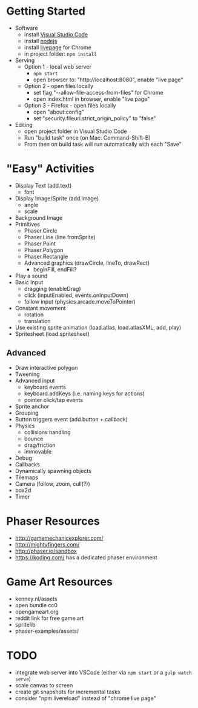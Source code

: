 # Getting Started
* Software
	* install [Visual Studio Code](https://code.visualstudio.com/)
	* install [nodejs](https://nodejs.org/en/)
	* install [livepage](https://chrome.google.com/webstore/detail/livepage/pilnojpmdoofaelbinaeodfpjheijkbh?hl=en) for Chrome
	* in project folder: `npm install`
* Serving
    * Option 1 - local web server
        * `npm start`
        * open browser to: "http://localhost:8080", enable "live page"
    * Option 2 - open files locally
        * set flag "--allow-file-access-from-files" for Chrome
        * open index.html in browser, enable "live page"
    * Option 3 - Firefox - open files locally
        * open "about:config"
        * set "security.fileuri.strict_origin_policy" to "false"
* Editing
	* open project folder in Visual Studio Code
	* Run "build task" once (on Mac: Command-Shift-B)
	* From then on build task will run automatically with each "Save" 


# "Easy" Activities
* Display Text (add.text)
	* font
* Display Image/Sprite (add.image)
	* angle
	* scale
* Background Image
* Primitives
	* Phaser.Circle
	* Phaser.Line (line.fromSprite)
	* Phaser.Point
	* Phaser.Polygon
	* Phaser.Rectangle
	* Advanced graphics (drawCircle, lineTo, drawRect)
		* beginFill, endFill?
* Play a sound
* Basic Input
	* dragging (enableDrag)
	* click (inputEnabled, events.onInputDown)
	* follow input (physics.arcade.moveToPointer)
* Constant movement
	* rotation
	* translation
* Use existing sprite animation (load.atlas, load.atlasXML, add, play)
* Spritesheet (load.spritesheet)


## Advanced
* Draw interactive polygon
* Tweening
* Advanced input
	* keyboard events
	* keyboard.addKeys (i.e. naming keys for actions)
	* pointer click/tap events
* Sprite anchor
* Grouping
* Button triggers event (add.button + callback)
* Physics
	* collisions handling
	* bounce
	* drag/friction
	* immovable
* Debug
* Callbacks
* Dynamically spawning objects
* Tilemaps
* Camera (follow, zoom, cull(?))
* box2d
* Timer


# Phaser Resources
* http://gamemechanicexplorer.com/
* http://mightyfingers.com/
* http://phaser.io/sandbox
* https://koding.com/ has a dedicated phaser environment


# Game Art Resources
* kenney.nl/assets
* open bundle cc0
* opengameart.org
* reddit link for free game art
* spritelib
* phaser-examples/assets/


# TODO
* integrate web server into VSCode (either via `npm start` or a `gulp watch serve`)
* scale canvas to screen
* create git snapshots for incremental tasks
* consider "npm livereload" instead of "chrome live page"

